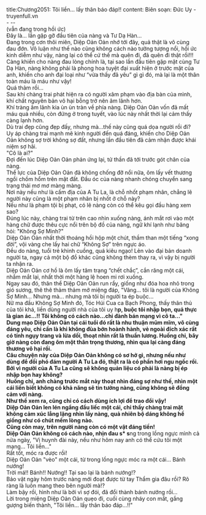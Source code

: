 title:Chương2051: Tôi liền... lấy thân báo đáp!!
content:
Biên soạn: Đức Uy - truyenfull.vn<br>- --<br>(vẫn đang trong hồi ức)<br>Đây là... lần gặp gỡ đầu tiên của nàng và Tư Dạ Hàn...<br>Đang trong cơn thôi miên, Diệp Oản Oản nhớ tới đây, quả thật là vô cùng đau đớn. Vô luận như thế nào cũng không cách nào tưởng tượng nổi, hồi ức kinh diễm như vậy, nàng lại có thể cứ thế mà quên đi, đã quên đi thật rồi!!!<br>Càng khiến cho nàng đau lòng chính là, tại sao lần đầu tiên gặp mặt cùng Tư Dạ Hàn, nàng không phải là phong hoa tuyệt đại xuất hiện ở trước mặt của anh, khiến cho anh đại loại như “vừa thấy đã yêu” gì gì đó, mà lại là một thân toàn máu là máu như vậy!<br>Quá thảm rồi...<br>Sau khi chàng trai phát hiện ra có người xâm phạm vào địa bàn của mình, khí chất nguyên bản vô hại bỗng trở nên âm lãnh hơn.<br>Khí tràng âm lãnh kia ùn ùn tràn về phía nàng. Diệp Oản Oản vốn đã mất máu quá nhiều, còn đứng ở trong tuyết, vào lúc này nhất thời lại cảm thấy càng lạnh hơn.<br>Dù trai đẹp cũng đẹp đấy, nhưng mà...thế này cũng quá dọa người rồi đi?<br>Uy áp chàng trai mạnh mẽ kinh người đến quá đáng, khiến cho Diệp Oản Oản không sợ trời không sợ đất, nhưng lần đầu tiên đã cảm nhận được khái niệm sợ hãi.<br>"Cô là ai?"<br>Đợi đến lúc Diệp Oản Oản phản ứng lại, tử thần đã tới trước gót chân của nàng.<br>Thể lực của Diệp Oản Oản đã không chống đỡ nổi nữa, ôm lấy vết thương ngồi chồm hổm trên mặt đất. Đầu óc của nàng nhanh chóng chuyển sang trạng thái mơ mơ màng màng.<br>Nơi này nếu như là cấm địa của A Tu La, là chỗ nhốt phạm nhân, chẳng lẽ người này cũng là một phạm nhân bị nhốt ở chỗ này?<br>Nếu như là phạm tội bị phạt, có lẽ nàng còn có thể kêu gọi đầu hàng xem sao?<br>Đúng lúc này, chàng trai từ trên cao nhìn xuống nàng, ánh mắt rơi vào một hàng chữ được thêu cực nổi trên bộ đồ của nàng, ngữ khí lạnh như băng hỏi: "Không Sợ Minh?"<br>Diệp Oản Oản nhất thời thoáng hồi hộp một chút, thầm than một tiếng “xong đời”, vội vàng che lấy hai chữ “Không Sợ” trên ngực áo.<br>Đều do nàng, tuổi trẻ khinh cuồng, quá kiêu ngạo! Lẻn vào đại bản doanh người ta, ngay cả một bộ đồ khác cũng không thèm thay ra, vì vậy bị người ta nhận ra.<br>Diệp Oản Oản cơ hồ là ôm lấy tâm trạng “chết chắc”, cắn răng một cái, nhắm mắt lại, nhất thời một hàng lệ hoen mi rơi xuống.<br>Ngay sau đó, thân thể Diệp Oản Oản run rẩy, giống như đóa hoa nhỏ trong gió sương, thê thê thảm thảm mở miệng đáp, "Vâng... tôi là người của Không Sợ Minh... Nhưng mà... nhưng mà tôi bị người ta ép buộc...<br>Nữ ma đầu Không Sợ Minh đó, Tóc Húi Cua ca Bạch Phong, thấy thân thủ của tôi khá, liền dùng người nhà của tôi uy h**p, buộc tôi nhập bọn, quả thực là gian ác...!! Tôi không có cách nào...chỉ đành bán mạng vì cô ta..."<br>Dung mạo Diệp Oản Oản tại cái tuổi đó rất là nhu thuận mũm mĩm, vô cùng đáng yêu, chỉ cần là khi không đùa bỡn hoành hành, vẻ ngoài đích xác rất có tính ngụy trang và lừa dối, thoạt nhìn rất là thuần lương. Huống chi, bây giờ nàng còn đang ôm một thân trọng thương, nhìn qua lại càng đáng thương vô hại rồi.<br>Câu chuyện này của Diệp Oản Oản không có sơ hở gì, nhưng nếu như dùng để đối phó đám người A Tu La đó, thật ra là có phần hơi ngu ngốc rồi.<br>Bởi vì người của A Tu La cũng sẽ không quản liệu có phải là nàng bị ép nhập bọn hay không?<br>Huống chi, anh chàng trước mắt này thoạt nhìn đáng sợ như thế, nhìn một cái liền biết không có khả năng sẽ tin tưởng nàng, cũng không sẽ đồng cảm với nàng.<br>Như thế xem ra, cũng chỉ có cách dùng ích lợi để trao đổi vậy!<br>Diệp Oản Oản len lén ngẩng đầu liếc một cái, chỉ thấy chàng trai mặt không cảm xúc lẳng lặng nhìn lấy nàng, quả nhiên bộ dáng không hề giống như có chút mềm lòng nào.<br>Cũng còn may, trên người nàng còn có một vật đáng tiền!<br>Diệp Oản Oản không có cách nào, nhịn đau s* s**ng trong lồng ngực mình cả nửa ngày, "Vị huynh đài này, nếu như hôm nay anh có thể cứu tôi một mạng... Tôi liền..."<br>Rất tốt, móc ra được rồi!<br>Diệp Oản Oản "vèo" một cái, từ trong lồng ngực móc ra một cái... Bánh nướng!<br>Trời má!! Bánh!! Nướng!! Tại sao lại là bánh nướng!?<br>Bảo vật ngày hôm trước nàng mới đoạt được từ tay Thẩm gia đâu rồi? Rõ ràng là luôn mang theo bên người mà!?<br>Làm bậy rồi, hình như là bởi vì sợ đói, đã đổi thành bánh nướng rồi...<br>Lời trong miệng Diệp Oản Oản quẹo đi, cuối cùng nháy con mắt, gắng gượng biến thành, "Tôi liền... lấy thân báo đáp...!!"
